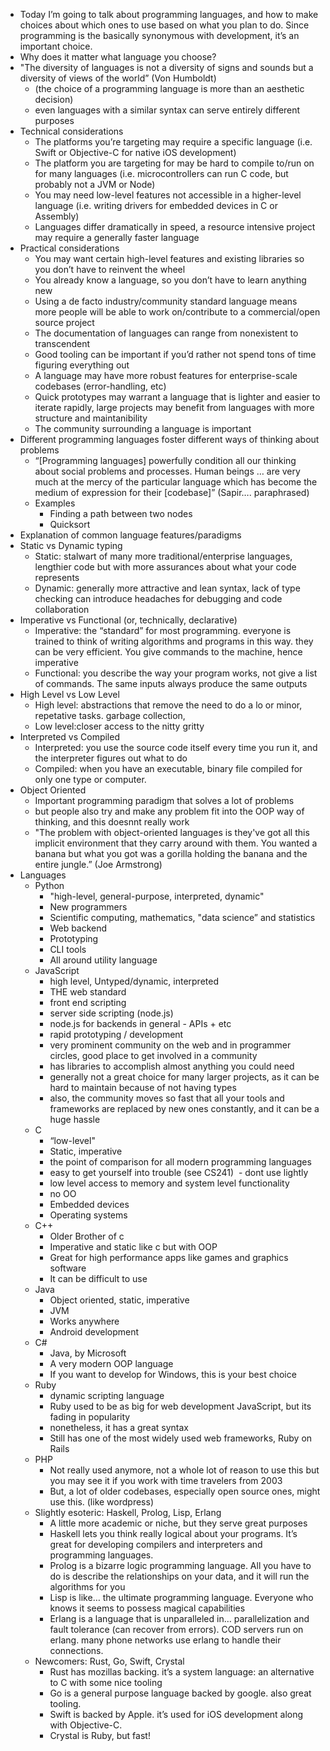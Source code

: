 * Today I’m going to talk about programming languages, and how to make choices about which ones to use based on what you plan to do. Since programming is the basically synonymous with development, it’s an important choice.
* Why does it matter what language you choose?
 * "The diversity of languages is not a diversity of signs and sounds but a diversity of views of the world” (Von Humboldt)
   * (the choice of a programming language is more than an aesthetic decision)
   * even languages with a similar syntax can serve entirely different purposes
 * Technical considerations
    * The platforms you’re targeting may require a specific language (i.e. Swift or Objective-C for native iOS development)
    * The platform you are targeting for may be hard to compile to/run on for many languages (i.e. microcontrollers can run C code, but probably not a JVM or Node)
    * You may need low-level features not accessible in a higher-level language (i.e. writing drivers for embedded devices in C or Assembly)
    * Languages differ dramatically in speed, a resource intensive project may require a generally faster language
 * Practical considerations
    * You may want certain high-level features and existing libraries so you don’t have to reinvent the wheel
    * You already know a language, so you don’t have to learn anything new
    * Using a de facto industry/community standard language means more people will be able to work on/contribute to a commercial/open source project
    * The documentation of languages can range from nonexistent to transcendent
    * Good tooling can be important if you’d rather not spend tons of time figuring everything out
    * A language may have more robust features for enterprise-scale codebases (error-handling, etc)
    * Quick prototypes may warrant a language that is lighter and easier to iterate rapidly, large projects may benefit from languages with more structure and maintanibility
    * The community surrounding a language is important
 * Different programming languages foster different ways of thinking about problems
   * “[Programming languages] powerfully condition all our thinking about social problems and processes. Human beings … are very much at the mercy of the particular language which has become the medium of expression for their [codebase]” (Sapir…. paraphrased)
    * Examples
       * Finding a path between two nodes
       * Quicksort
* Explanation of common language features/paradigms
 * Static vs Dynamic typing
    * Static: stalwart of many more traditional/enterprise languages, lengthier code but with more assurances about what your code represents
    * Dynamic: generally more attractive and lean syntax, lack of type checking can introduce headaches for debugging and code collaboration
 * Imperative vs Functional (or, technically, declarative)
    * Imperative: the “standard” for most programming. everyone is trained to think of writing algorithms and programs in this way. they can be very efficient. You give commands to the machine, hence imperative 
    * Functional: you describe the way your program works, not give a list of commands. The same inputs always produce the same outputs 
 * High Level vs Low Level
    * High level: abstractions that remove the need to do a lo or minor, repetative tasks. garbage collection, 
    * Low level:closer access to the nitty gritty 
 * Interpreted vs Compiled
    * Interpreted: you use the source code itself every time you run it, and the interpreter figures out what to do 
    * Compiled: when you have an executable, binary file compiled for only one type or computer. 
 * Object Oriented
    * Important programming paradigm that solves a lot of problems
    * but people also try and make any problem fit into the OOP way of thinking, and this doesnnt really work
    * "The problem with object-oriented languages is they've got all this implicit environment that they carry around with them. You wanted a banana but what you got was a gorilla holding the banana and the entire jungle.” (Joe Armstrong)
* Languages
  * Python
    * "high-level, general-purpose, interpreted, dynamic"
    * New programmers
    * Scientific computing, mathematics, "data science” and statistics
    * Web backend
    * Prototyping
    * CLI tools
    * All around utility language
  * JavaScript
    * high level, Untyped/dynamic, interpreted
    * THE web standard
    * front end scripting
    * server side scripting (node.js)
    * node.js for backends in general - APIs + etc
    * rapid prototyping / development
    * very prominent community on the web and in programmer circles, good place to get involved in a community
    * has libraries to accomplish almost anything you could need
    * generally not a great choice for many larger projects, as it can be hard to maintain because of not having types
    * also, the community moves so fast that all your tools and frameworks are replaced by new ones constantly, and it can be a huge hassle
  * C
    * “low-level"
    * Static, imperative 
    * the point of comparison for all modern programming languages
    * easy to get yourself into trouble (see CS241)  - dont use lightly
    * low level access to memory and system level functionality
    * no OO
    * Embedded devices
    * Operating systems
  * C++
    * Older Brother of c
    * Imperative and static like c but with OOP
    * Great for high performance apps like games and graphics software 
    * It can be difficult to use
  * Java
    * Object oriented, static, imperative 
    * JVM
    * Works anywhere 
    * Android development
  * C#
    * Java, by Microsoft
    * A very modern OOP language
    * If you want to develop for Windows, this is your best choice
  * Ruby
    * dynamic scripting language
    * Ruby used to be as big for web development JavaScript, but its fading in popularity
    * nonetheless, it has a great syntax
    * Still has one of the most widely used web frameworks, Ruby on Rails
  * PHP
    * Not really used anymore, not a whole lot of reason to use this but you may see it if you work with time travelers from 2003
    * But, a lot of older codebases, especially open source ones, might use this. (like wordpress)
  * Slightly esoteric: Haskell, Prolog, Lisp, Erlang
    * A little more academic or niche, but they serve great purposes
    * Haskell lets you think really logical about your programs. It’s great for developing compilers and interpreters and programming languages.
    * Prolog is a bizarre logic programming language. All you have to do is describe the relationships on your data, and it will run the algorithms for you
    * Lisp is like… the ultimate programming language. Everyone who knows it seems to possess magical capabilities
    * Erlang is a language that is unparalleled in… parallelization and fault tolerance (can recover from errors). COD servers run on erlang. many phone networks use erlang to handle their connections.
  * Newcomers: Rust, Go, Swift, Crystal
    * Rust has mozillas backing. it’s a system language: an alternative to C with some nice tooling
    * Go is a general purpose language backed by google. also great tooling.
    * Swift is backed by Apple. it’s used for iOS development along with Objective-C.
    * Crystal is Ruby, but fast!
